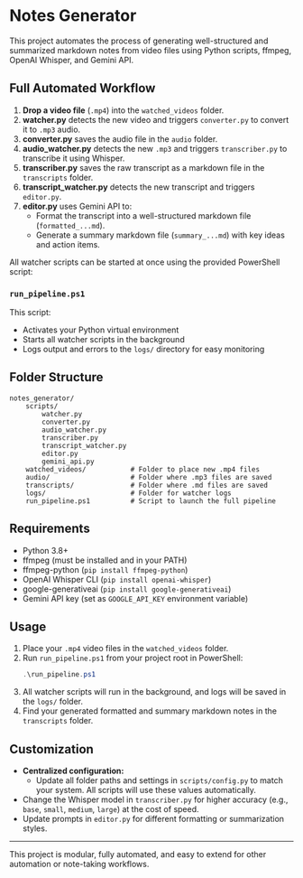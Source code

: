 

# Notes Generator

This project automates the process of generating well-structured and summarized markdown notes from video files using Python scripts, ffmpeg, OpenAI Whisper, and Gemini API.

## Full Automated Workflow

1. **Drop a video file** (`.mp4`) into the `watched_videos` folder.
2. **watcher.py** detects the new video and triggers `converter.py` to convert it to `.mp3` audio.
3. **converter.py** saves the audio file in the `audio` folder.
4. **audio_watcher.py** detects the new `.mp3` and triggers `transcriber.py` to transcribe it using Whisper.
5. **transcriber.py** saves the raw transcript as a markdown file in the `transcripts` folder.
6. **transcript_watcher.py** detects the new transcript and triggers `editor.py`.
7. **editor.py** uses Gemini API to:
	- Format the transcript into a well-structured markdown file (`formatted_...md`).
	- Generate a summary markdown file (`summary_...md`) with key ideas and action items.

All watcher scripts can be started at once using the provided PowerShell script:

### `run_pipeline.ps1`
This script:
- Activates your Python virtual environment
- Starts all watcher scripts in the background
- Logs output and errors to the `logs/` directory for easy monitoring

## Folder Structure

```
notes_generator/
	scripts/
		watcher.py
		converter.py
		audio_watcher.py
		transcriber.py
		transcript_watcher.py
		editor.py
		gemini_api.py
	watched_videos/           # Folder to place new .mp4 files
	audio/                    # Folder where .mp3 files are saved
	transcripts/              # Folder where .md files are saved
	logs/                     # Folder for watcher logs
	run_pipeline.ps1          # Script to launch the full pipeline
```

## Requirements

- Python 3.8+
- ffmpeg (must be installed and in your PATH)
- ffmpeg-python (`pip install ffmpeg-python`)
- OpenAI Whisper CLI (`pip install openai-whisper`)
- google-generativeai (`pip install google-generativeai`)
- Gemini API key (set as `GOOGLE_API_KEY` environment variable)

## Usage

1. Place your `.mp4` video files in the `watched_videos` folder.
2. Run `run_pipeline.ps1` from your project root in PowerShell:
   ```powershell
   .\run_pipeline.ps1
   ```
3. All watcher scripts will run in the background, and logs will be saved in the `logs/` folder.
4. Find your generated formatted and summary markdown notes in the `transcripts` folder.


## Customization

- **Centralized configuration:**
	- Update all folder paths and settings in `scripts/config.py` to match your system. All scripts will use these values automatically.
- Change the Whisper model in `transcriber.py` for higher accuracy (e.g., `base`, `small`, `medium`, `large`) at the cost of speed.
- Update prompts in `editor.py` for different formatting or summarization styles.

---
This project is modular, fully automated, and easy to extend for other automation or note-taking workflows.

